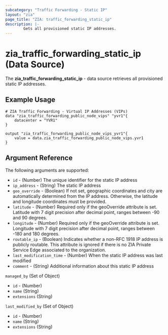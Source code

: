 ```yaml
---
subcategory: "Traffic Forwarding - Static IP"
layout: "zia"
page_title: "ZIA: traffic_forwarding_static_ip"
description: |-
        Gets all provisioned static IP addresses.
---
```


# zia_traffic_forwarding_static_ip (Data Source)

The **zia_traffic_forwarding_static_ip** - data source retrieves all provisioned static IP addresses.

## Example Usage

```hcl
# ZIA Traffic Forwarding - Virtual IP Addresses (VIPs)
data "zia_traffic_forwarding_public_node_vips" "yvr1"{
    datacenter = "YVR1"
}

output "zia_traffic_forwarding_public_node_vips_yvr1"{
    value = data.zia_traffic_forwarding_public_node_vips.yvr1
}
```

## Argument Reference

The following arguments are supported:

* `id` - (Number) The unique identifier for the static IP address
* `ip_address` - (String) The static IP address
* `geo_override` - (Boolean) If not set, geographic coordinates and city are automatically determined from the IP address. Otherwise, the latitude and longitude coordinates must be provided.
* `latitude` - (Number) Required only if the geoOverride attribute is set. Latitude with 7 digit precision after decimal point, ranges between -90 and 90 degrees.
* `longitude` - (Number) Required only if the geoOverride attribute is set. Longitude with 7 digit precision after decimal point, ranges between -180 and 180 degrees.
* `routable_ip` - (Boolean) Indicates whether a non-RFC 1918 IP address is publicly routable. This attribute is ignored if there is no ZIA Private Service Edge associated to the organization.
* `last_modification_time` - (Number) When the static IP address was last modified
* `comment` - (String) Additional information about this static IP address

`managed_by` (Set of Object)

* `id` - (Number)
* `name` (String)
* `extensions` (String)

`last_modified_by` (Set of Object)

* `id` - (Number)
* `name` (String)
* `extensions` (String)

